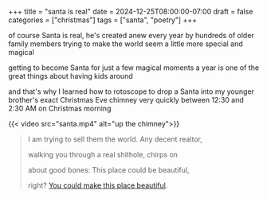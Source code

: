 +++
title = "santa is real"
date = 2024-12-25T08:00:00-07:00
draft = false
categories = ["christmas"]
tags = ["santa", "poetry"]
+++

of course Santa is real, he's created anew every year by hundreds of older family members trying to make the world seem a little more special and magical

getting to become Santa for just a few magical moments a year is one of the great things about having kids around

and that's why I learned how to rotoscope to drop a Santa into my younger brother's exact Christmas Eve chimney very quickly between 12:30 and 2:30 AM on Christmas morning

{{< video src="santa.mp4" alt="up the chimney">}}

> I am trying to sell them the world. Any decent realtor,
>
> walking you through a real shithole, chirps on
>
> about good bones: This place could be beautiful,
>
> right? [You could make this place beautiful](https://www.poetryfoundation.org/poems/89897/good-bones).